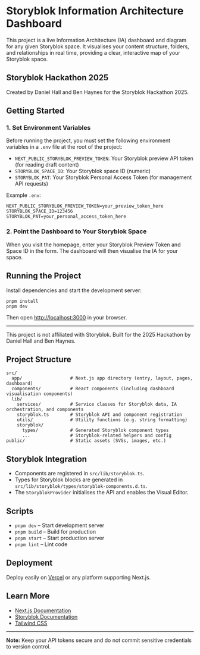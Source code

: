 # Storyblok Information Architecture Dashboard

This project is a live Information Architecture (IA) dashboard and diagram for any given Storyblok space. It visualises your content structure, folders, and relationships in real time, providing a clear, interactive map of your Storyblok space.

## Storyblok Hackathon 2025
Created by Daniel Hall and Ben Haynes for the Storyblok Hackathon 2025.

## Getting Started

### 1. Set Environment Variables

Before running the project, you must set the following environment variables in a `.env` file at the root of the project:

- `NEXT_PUBLIC_STORYBLOK_PREVIEW_TOKEN`: Your Storyblok preview API token (for reading draft content)
- `STORYBLOK_SPACE_ID`: Your Storyblok space ID (numeric)
- `STORYBLOK_PAT`: Your Storyblok Personal Access Token (for management API requests)

Example `.env`:

```
NEXT_PUBLIC_STORYBLOK_PREVIEW_TOKEN=your_preview_token_here
STORYBLOK_SPACE_ID=123456
STORYBLOK_PAT=your_personal_access_token_here
```

### 2. Point the Dashboard to Your Storyblok Space

When you visit the homepage, enter your Storyblok Preview Token and Space ID in the form. The dashboard will then visualise the IA for your space.

## Running the Project

Install dependencies and start the development server:

```
pnpm install
pnpm dev
```

Then open [http://localhost:3000](http://localhost:3000) in your browser.

---
This project is not affiliated with Storyblok. Built for the 2025 Hackathon by Daniel Hall and Ben Haynes.

## Project Structure

```
src/
  app/                  # Next.js app directory (entry, layout, pages, dashboard)
  components/           # React components (including dashboard visualisation components)
  lib/
    services/           # Service classes for Storyblok data, IA orchestration, and components
    storyblok.ts        # Storyblok API and component registration
    utils/              # Utility functions (e.g. string formatting)
    storyblok/
      types/            # Generated Storyblok component types
      ...               # Storyblok-related helpers and config
public/                 # Static assets (SVGs, images, etc.)
```

## Storyblok Integration

- Components are registered in `src/lib/storyblok.ts`.
- Types for Storyblok blocks are generated in `src/lib/storyblok/types/storyblok-components.d.ts`.
- The `StoryblokProvider` initialises the API and enables the Visual Editor.

## Scripts

- `pnpm dev` – Start development server
- `pnpm build` – Build for production
- `pnpm start` – Start production server
- `pnpm lint` – Lint code

## Deployment

Deploy easily on [Vercel](https://vercel.com/) or any platform supporting Next.js.

## Learn More

- [Next.js Documentation](https://nextjs.org/docs)
- [Storyblok Documentation](https://www.storyblok.com/docs)
- [Tailwind CSS](https://tailwindcss.com/)

---

**Note:** Keep your API tokens secure and do not commit sensitive credentials to version control.
